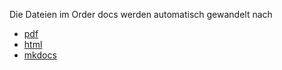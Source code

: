 Die Dateien im Order docs werden automatisch gewandelt nach 
- [pdf](https://github.com/jtuttas/curriculum/blob/main/pdfs/KDM-LF12_LS12.1.pdf)
- [html](https://jtuttas.github.io/curriculum/docs/KDM-LF12_LS12.1.html)
- [mkdocs](https://jtuttas.github.io/curriculum/site/KDM-LF12_LS12.1/index.html)